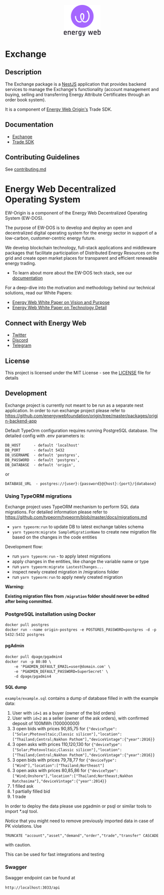 <p align="center">
  <a href="https://www.energyweb.org" target="blank"><img src="../../../docs/images/EW.png" width="120" alt="Energy Web Foundation Logo" /></a>
</p>

# Exchange 

## Description
The Exchange package is a [NestJS](https://docs.nestjs.com/) application that provides backend services to manage the Exchange's functionality (account management and buying, selling and transferring Energy Attribute Certificates through an order book system).

It is a component of [Energy Web Origin's](https://energy-web-foundation-origin.readthedocs-hosted.com/en/latest/) Trade SDK. 

## Documentation
- [Exchange](https://energy-web-foundation-origin.readthedocs-hosted.com/en/latest/trade/exchange/)
- [Trade SDK](https://energy-web-foundation-origin.readthedocs-hosted.com/en/latest/trade/)

## Contributing Guidelines 
See [contributing.md](../../../contributing.md)

# Energy Web Decentralized Operating System 
EW-Origin is a component of the Energy Web Decentralized Operating System (EW-DOS).

The purpose of EW-DOS is to develop and deploy an open and decentralized digital operating system for the energy sector in support of a low-carbon, customer-centric energy future. 

We develop blockchain technology, full-stack applications and middleware packages that facilitate participation of Distributed Energy Resources on the grid and create open market places for transparent and efficient renewable energy trading.

- To learn about more about the EW-DOS tech stack, see our [documentation](https://app.gitbook.com/@energy-web-foundation/s/energy-web/)

For a deep-dive into the motivation and methodology behind our technical solutions, read our White Papers:

- [Energy Web White Paper on Vision and Purpose](https://www.energyweb.org/reports/EWDOS-Vision-Purpose/)
- [Energy Web  White Paper on Technology Detail](https://www.energyweb.org/wp-content/uploads/2020/06/EnergyWeb-EWDOS-PART2-TechnologyDetail-202006-vFinal.pdf)


## Connect with Energy Web
- [Twitter](https://twitter.com/energywebx)
- [Discord](https://discord.com/channels/706103009205288990/843970822254362664)
- [Telegram](https://t.me/energyweb)

## License

This project is licensed under the MIT License - see the [LICENSE](LICENSE) file for details

## Development

Exchange project is currently not meant to be run as a separate nest application. In order to run exchange project please refer to https://github.com/energywebfoundation/origin/tree/master/packages/origin-backend-app

Default TypeOrm configuration requires running PostgreSQL database. The detailed config with .env parameters is:

```
DB_HOST      - default 'localhost'
DB_PORT      - default 5432
DB_USERNAME  - default 'postgres',
DB_PASSWORD  - default 'postgres',
DB_DATABASE  - default 'origin',
```

or

```
DATABASE_URL  - postgres://{user}:{password}@{host}:{port}/{database}
```

### Using TypeORM migrations

Exchange project uses TypeORM mechanism to perform SQL data migrations. For detailed information please refer to https://github.com/typeorm/typeorm/blob/master/docs/migrations.md

-   `yarn typeorm:run` to update DB to latest exchange tables schema
-   `yarn typeorm:migrate SampleMigrationName` to create new migration file based on the changes in the code entities

Development flow:

-   run `yarn typeorm:run` - to apply latest migrations
-   apply changes in the entities, like change the variable name or type
-   run `yarn typeorm:migrate LastestChanges...`
-   inspect newly created migration in /migrations folder
-   run `yarn typeorm:run` to apply newly created migration

**Warning:**

**Existing migration files from `/migration` folder should never be edited after being committed.**

### PostgreSQL installation using Docker

```
docker pull postgres
docker run --name origin-postgres -e POSTGRES_PASSWORD=postgres -d -p 5432:5432 postgres
```

#### pgAdmin

```
docker pull dpage/pgadmin4
docker run -p 80:80 \
    -e 'PGADMIN_DEFAULT_EMAIL=user@domain.com' \
    -e 'PGADMIN_DEFAULT_PASSWORD=SuperSecret' \
    -d dpage/pgadmin4
```

#### SQL dump

`example/example.sql` contains a dump of database filled in with the example data:

1. User with `id=1` as a buyer (owner of the bid orders)
2. User with `id=2` as a seller (owner of the ask orders), with confirmed deposit of 100MWh (100000000)
3. 3 open bids with prices 90,85,75 for `{"deviceType":["Solar;Photovoltaic;Classic silicon"],"location":["Thailand;Central;Nakhon Pathom"],"deviceVintage":{"year":2016}}`
4. 3 open asks with prices 110,120,130 for `{"deviceType":["Solar;Photovoltaic;Classic silicon"],"location":["Thailand;Central;Nakhon Pathom"],"deviceVintage":{"year":2016}}`
5. 3 open bids with prices 79,78,77 for `{"deviceType":["Wind"],"location":["Thailand;Northeast"]`
6. 3 open asks with prices 80,85,86 for `{"deviceType":["Wind;Onshore"],"location":["Thailand;Northeast;Nakhon Ratchasima"],"deviceVintage":{"year":2014}}`
7. 1 filled ask
8. 1 partially filled bid
9. 1 trade

In order to deploy the data please use pgadmin or psql or similar tools to import \*.sql tool.

_Notice_ that you might need to remove previously imported data in case of PK violations. Use

```
TRUNCATE "account","asset","demand","order","trade","transfer" CASCADE
```

with caution.

This can be used for fast integrations and testing

### Swagger

Swagger endpoint can be found at

`http://localhost:3033/api`
